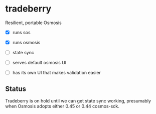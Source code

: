 # tradeberry
Resilient, portable Osmosis

-[x] runs sos

-[x] runs osmosis

-[ ] state sync

-[ ] serves default osmosis UI

-[ ] has its own UI that makes validation easier

## Status

Tradeberry is on hold until we can get state sync working, presumably when Osmosis adopts either 0.45 or 0.44 cosmos-sdk.
